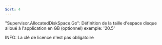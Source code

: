 ```yaml
---
Sort: 4
---
```

"Supervisor.AllocatedDiskSpace.Go": Définition de la taille d'espace disque alloué à l'application en GB (optionnel)
exemple: '20.5'

INFO:
La clé de licence n'est pas obligatoire